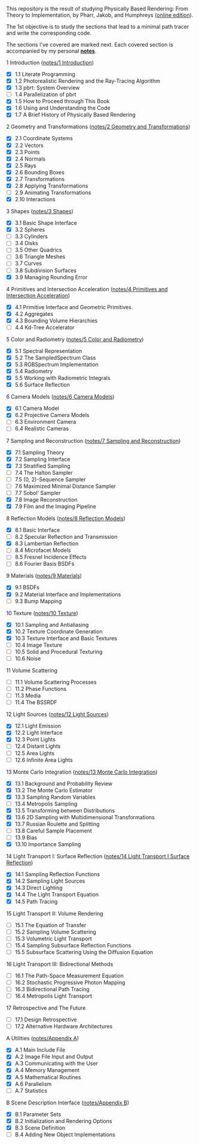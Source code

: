 This repository is the result of studying Physically Based Rendering: From Theory to Implementation, by Pharr, Jakob, and Humphreys ([online edition](https://pbrt.org/)).

The 1st objective is to study the sections that lead to a minimal path tracer and write the corresponding code.

The sections I've covered are marked next. Each covered section is accompanied by my personal **[notes](notes/)**.

1 Introduction ([notes/1 Introduction](notes/1_Introduction.pdf))
- [x] 1.1 Literate Programming
- [x] 1.2 Photorealistic Rendering and the Ray-Tracing Algorithm
- [x] 1.3 pbrt: System Overview
- [ ] 1.4 Parallelization of pbrt
- [x] 1.5 How to Proceed through This Book
- [x] 1.6 Using and Understanding the Code
- [x] 1.7 A Brief History of Physically Based Rendering

2 Geometry and Transformations ([notes/2 Geometry and Transformations](notes/2_Geometry_and_Transformations.pdf))
- [x] 2.1 Coordinate Systems
- [x] 2.2 Vectors
- [x] 2.3 Points
- [x] 2.4 Normals
- [x] 2.5 Rays
- [x] 2.6 Bounding Boxes
- [x] 2.7 Transformations
- [x] 2.8 Applying Transformations
- [ ] 2.9 Animating Transformations
- [x] 2.10 Interactions

3 Shapes ([notes/3 Shapes](notes/3_Shapes.pdf))
- [x] 3.1 Basic Shape Interface
- [x] 3.2 Spheres
- [ ] 3.3 Cylinders
- [ ] 3.4 Disks
- [ ] 3.5 Other Quadrics
- [ ] 3.6 Triangle Meshes
- [ ] 3.7 Curves
- [ ] 3.8 Subdivision Surfaces
- [x] 3.9 Managing Rounding Error

4 Primitives and Intersection Acceleration ([notes/4 Primitives and Intersection Acceleration](notes/4_Primitives_and_Intersection_Acceleration.pdf))
- [x] 4.1 Primitive Interface and Geometric Primitives
- [x] 4.2 Aggregates
- [x] 4.3 Bounding Volume Hierarchies
- [ ] 4.4 Kd-Tree Accelerator

5 Color and Radiometry ([notes/5 Color and Radiometry](notes/5_Color_and_Radiometry.pdf))
- [x] 5.1 Spectral Representation
- [x] 5.2 The SampledSpectrum Class
- [x] 5.3 RGBSpectrum Implementation
- [x] 5.4 Radiometry
- [x] 5.5 Working with Radiometric Integrals
- [x] 5.6 Surface Reflection

6 Camera Models ([notes/6 Camera Models](notes/6_Camera_Models.pdf))
- [x] 6.1 Camera Model
- [x] 6.2 Projective Camera Models
- [ ] 6.3 Environment Camera
- [ ] 6.4 Realistic Cameras

7 Sampling and Reconstruction ([notes/7 Sampling and Reconstruction](notes/7_Sampling_and_Reconstruction.pdf))
- [x] 7.1 Sampling Theory
- [x] 7.2 Sampling Interface
- [x] 7.3 Stratified Sampling
- [ ] 7.4 The Halton Sampler
- [ ] 7.5 (0, 2)-Sequence Sampler
- [ ] 7.6 Maximized Minimal Distance Sampler
- [ ] 7.7 Sobol’ Sampler
- [x] 7.8 Image Reconstruction
- [x] 7.9 Film and the Imaging Pipeline

8 Reflection Models ([notes/8 Reflection Models](notes/8_Reflection_Models.pdf))
- [x] 8.1 Basic Interface
- [ ] 8.2 Specular Reflection and Transmission
- [x] 8.3 Lambertian Reflection
- [ ] 8.4 Microfacet Models
- [ ] 8.5 Fresnel Incidence Effects
- [ ] 8.6 Fourier Basis BSDFs

9 Materials ([notes/9 Materials](notes/9_Materials.pdf))
- [x] 9.1 BSDFs
- [x] 9.2 Material Interface and Implementations
- [ ] 9.3 Bump Mapping

10 Texture ([notes/10 Texture](notes/10_Texture.pdf))
- [x] 10.1 Sampling and Antialiasing
- [x] 10.2 Texture Coordinate Generation
- [x] 10.3 Texture Interface and Basic Textures
- [ ] 10.4 Image Texture
- [ ] 10.5 Solid and Procedural Texturing
- [ ] 10.6 Noise

11 Volume Scattering
- [ ] 11.1 Volume Scattering Processes
- [ ] 11.2 Phase Functions
- [ ] 11.3 Media
- [ ] 11.4 The BSSRDF

12 Light Sources ([notes/12 Light Sources](notes/12_Light_Sources.pdf))
- [x] 12.1 Light Emission
- [x] 12.2 Light Interface
- [x] 12.3 Point Lights
- [ ] 12.4 Distant Lights
- [ ] 12.5 Area Lights
- [ ] 12.6 Infinite Area Lights

13 Monte Carlo Integration ([notes/13 Monte Carlo Integration](notes/13_Monte_Carlo_Integration.pdf))
- [x] 13.1 Background and Probability Review
- [x] 13.2 The Monte Carlo Estimator
- [x] 13.3 Sampling Random Variables
- [ ] 13.4 Metropolis Sampling
- [x] 13.5 Transforming between Distributions
- [x] 13.6 2D Sampling with Multidimensional Transformations
- [x] 13.7 Russian Roulette and Splitting
- [ ] 13.8 Careful Sample Placement
- [ ] 13.9 Bias
- [x] 13.10 Importance Sampling

14 Light Transport I: Surface Reflection ([notes/14 Light Transport I Surface Reflection](notes/14_Light_Transport_I_Surface_Reflection.pdf))
- [x] 14.1 Sampling Reflection Functions
- [x] 14.2 Sampling Light Sources
- [x] 14.3 Direct Lighting
- [x] 14.4 The Light Transport Equation
- [x] 14.5 Path Tracing

15 Light Transport II: Volume Rendering
- [ ] 15.1 The Equation of Transfer
- [ ] 15.2 Sampling Volume Scattering
- [ ] 15.3 Volumetric Light Transport
- [ ] 15.4 Sampling Subsurface Reflection Functions
- [ ] 15.5 Subsurface Scattering Using the Diffusion Equation

16 Light Transport III: Bidirectional Methods
- [ ] 16.1 The Path-Space Measurement Equation
- [ ] 16.2 Stochastic Progressive Photon Mapping
- [ ] 16.3 Bidirectional Path Tracing
- [ ] 16.4 Metropolis Light Transport

17 Retrospective and The Future
- [ ] 17.1 Design Retrospective
- [ ] 17.2 Alternative Hardware Architectures

A Utilities ([notes/Appendix A](notes/Appendix_A.pdf))
- [x] A.1 Main Include File
- [x] A.2 Image File Input and Output
- [x] A.3 Communicating with the User
- [x] A.4 Memory Management
- [x] A.5 Mathematical Routines
- [x] A.6 Parallelism
- [ ] A.7 Statistics

B Scene Description Interface ([notes/Appendix B](notes/Appendix_B.pdf))
- [x] B.1 Parameter Sets
- [x] B.2 Initialization and Rendering Options
- [x] B.3 Scene Definition
- [ ] B.4 Adding New Object Implementations